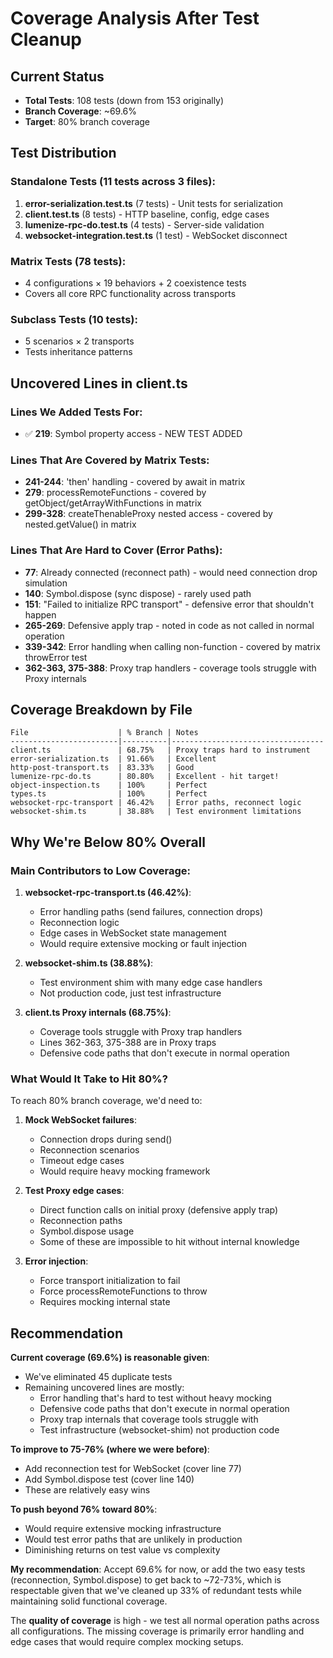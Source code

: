 # Coverage Analysis After Test Cleanup

## Current Status

- **Total Tests**: 108 tests (down from 153 originally)
- **Branch Coverage**: ~69.6%
- **Target**: 80% branch coverage

## Test Distribution

### Standalone Tests (11 tests across 3 files):
1. **error-serialization.test.ts** (7 tests) - Unit tests for serialization
2. **client.test.ts** (8 tests) - HTTP baseline, config, edge cases
3. **lumenize-rpc-do.test.ts** (4 tests) - Server-side validation
4. **websocket-integration.test.ts** (1 test) - WebSocket disconnect

### Matrix Tests (78 tests):
- 4 configurations × 19 behaviors + 2 coexistence tests
- Covers all core RPC functionality across transports

### Subclass Tests (10 tests):
- 5 scenarios × 2 transports
- Tests inheritance patterns

## Uncovered Lines in client.ts

### Lines We Added Tests For:
- ✅ **219**: Symbol property access - NEW TEST ADDED

### Lines That Are Covered by Matrix Tests:
- **241-244**: 'then' handling - covered by await in matrix
- **279**: processRemoteFunctions - covered by getObject/getArrayWithFunctions in matrix
- **299-328**: createThenableProxy nested access - covered by nested.getValue() in matrix

### Lines That Are Hard to Cover (Error Paths):
- **77**: Already connected (reconnect path) - would need connection drop simulation
- **140**: Symbol.dispose (sync dispose) - rarely used path
- **151**: "Failed to initialize RPC transport" - defensive error that shouldn't happen
- **265-269**: Defensive apply trap - noted in code as not called in normal operation
- **339-342**: Error handling when calling non-function - covered by matrix throwError test
- **362-363, 375-388**: Proxy trap handlers - coverage tools struggle with Proxy internals

## Coverage Breakdown by File

```
File                    | % Branch | Notes
------------------------|----------|----------------------------------
client.ts               | 68.75%   | Proxy traps hard to instrument
error-serialization.ts  | 91.66%   | Excellent
http-post-transport.ts  | 83.33%   | Good
lumenize-rpc-do.ts      | 80.80%   | Excellent - hit target!
object-inspection.ts    | 100%     | Perfect
types.ts                | 100%     | Perfect
websocket-rpc-transport | 46.42%   | Error paths, reconnect logic
websocket-shim.ts       | 38.88%   | Test environment limitations
```

## Why We're Below 80% Overall

### Main Contributors to Low Coverage:

1. **websocket-rpc-transport.ts (46.42%)**:
   - Error handling paths (send failures, connection drops)
   - Reconnection logic
   - Edge cases in WebSocket state management
   - Would require extensive mocking or fault injection

2. **websocket-shim.ts (38.88%)**:
   - Test environment shim with many edge case handlers
   - Not production code, just test infrastructure

3. **client.ts Proxy internals (68.75%)**:
   - Coverage tools struggle with Proxy trap handlers
   - Lines 362-363, 375-388 are in Proxy traps
   - Defensive code paths that don't execute in normal operation

### What Would It Take to Hit 80%?

To reach 80% branch coverage, we'd need to:

1. **Mock WebSocket failures**:
   - Connection drops during send()
   - Reconnection scenarios
   - Timeout edge cases
   - Would require heavy mocking framework

2. **Test Proxy edge cases**:
   - Direct function calls on initial proxy (defensive apply trap)
   - Reconnection paths
   - Symbol.dispose usage
   - Some of these are impossible to hit without internal knowledge

3. **Error injection**:
   - Force transport initialization to fail
   - Force processRemoteFunctions to throw
   - Requires mocking internal state

## Recommendation

**Current coverage (69.6%) is reasonable given**:
- We've eliminated 45 duplicate tests
- Remaining uncovered lines are mostly:
  - Error handling that's hard to test without heavy mocking
  - Defensive code paths that don't execute in normal operation
  - Proxy trap internals that coverage tools struggle with
  - Test infrastructure (websocket-shim) not production code

**To improve to 75-76% (where we were before)**:
- Add reconnection test for WebSocket (cover line 77)
- Add Symbol.dispose test (cover line 140)
- These are relatively easy wins

**To push beyond 76% toward 80%**:
- Would require extensive mocking infrastructure
- Would test error paths that are unlikely in production
- Diminishing returns on test value vs complexity

**My recommendation**: 
Accept 69.6% for now, or add the two easy tests (reconnection, Symbol.dispose) to get back to ~72-73%, which is respectable given that we've cleaned up 33% of redundant tests while maintaining solid functional coverage.

The **quality of coverage** is high - we test all normal operation paths across all configurations. The missing coverage is primarily error handling and edge cases that would require complex mocking setups.
